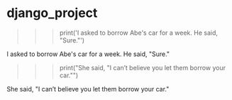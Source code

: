 # django_project
>>> print('I asked to borrow Abe\'s car for a week. He said, "Sure."')

I asked to borrow Abe's car for a week. He said, "Sure."

 

>>> print("She said, \"I can’t believe you let them borrow your car.\"")

She said, "I can’t believe you let them borrow your car."
